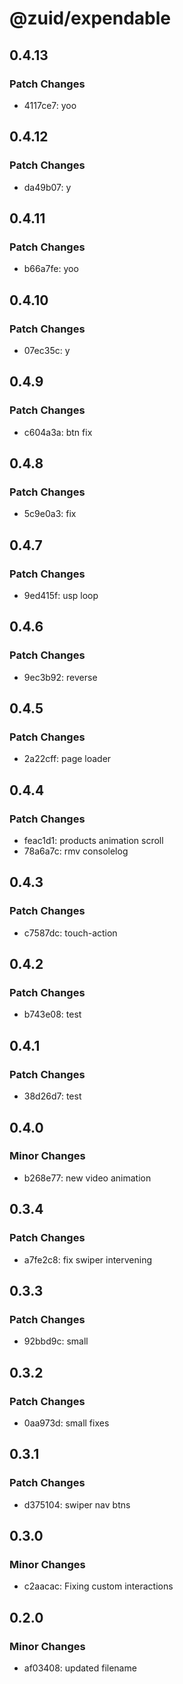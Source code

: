 # @zuid/expendable

## 0.4.13

### Patch Changes

- 4117ce7: yoo

## 0.4.12

### Patch Changes

- da49b07: y

## 0.4.11

### Patch Changes

- b66a7fe: yoo

## 0.4.10

### Patch Changes

- 07ec35c: y

## 0.4.9

### Patch Changes

- c604a3a: btn fix

## 0.4.8

### Patch Changes

- 5c9e0a3: fix

## 0.4.7

### Patch Changes

- 9ed415f: usp loop

## 0.4.6

### Patch Changes

- 9ec3b92: reverse

## 0.4.5

### Patch Changes

- 2a22cff: page loader

## 0.4.4

### Patch Changes

- feac1d1: products animation scroll
- 78a6a7c: rmv consolelog

## 0.4.3

### Patch Changes

- c7587dc: touch-action

## 0.4.2

### Patch Changes

- b743e08: test

## 0.4.1

### Patch Changes

- 38d26d7: test

## 0.4.0

### Minor Changes

- b268e77: new video animation

## 0.3.4

### Patch Changes

- a7fe2c8: fix swiper intervening

## 0.3.3

### Patch Changes

- 92bbd9c: small

## 0.3.2

### Patch Changes

- 0aa973d: small fixes

## 0.3.1

### Patch Changes

- d375104: swiper nav btns

## 0.3.0

### Minor Changes

- c2aacac: Fixing custom interactions

## 0.2.0

### Minor Changes

- af03408: updated filename
